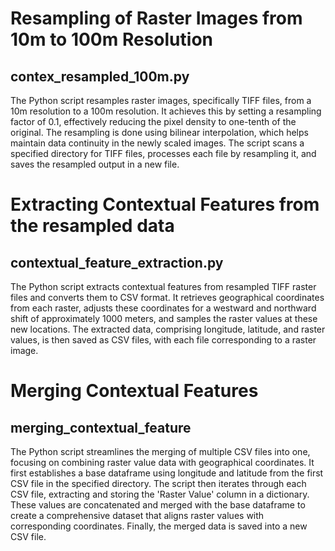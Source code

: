 # Resampling of Raster Images from 10m to 100m Resolution
## contex_resampled_100m.py
The Python script resamples raster images, specifically TIFF files, from a 10m resolution to a 100m resolution. It achieves this by setting a resampling factor of 0.1, effectively reducing the pixel density to one-tenth of the original. The resampling is done using bilinear interpolation, which helps maintain data continuity in the newly scaled images. The script scans a specified directory for TIFF files, processes each file by resampling it, and saves the resampled output in a new file.

# Extracting Contextual Features from the resampled data
## contextual_feature_extraction.py
The Python script extracts contextual features from resampled TIFF raster files and converts them to CSV format. It retrieves geographical coordinates from each raster, adjusts these coordinates for a westward and northward shift of approximately 1000 meters, and samples the raster values at these new locations. The extracted data, comprising longitude, latitude, and raster values, is then saved as CSV files, with each file corresponding to a raster image. 

# Merging Contextual Features
## merging_contextual_feature
The Python script streamlines the merging of multiple CSV files into one, focusing on combining raster value data with geographical coordinates. It first establishes a base dataframe using longitude and latitude from the first CSV file in the specified directory. The script then iterates through each CSV file, extracting and storing the 'Raster Value' column in a dictionary. These values are concatenated and merged with the base dataframe to create a comprehensive dataset that aligns raster values with corresponding coordinates. Finally, the merged data is saved into a new CSV file.
